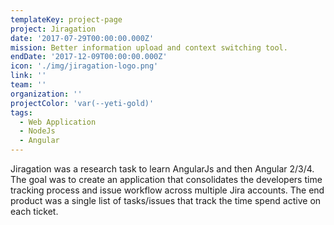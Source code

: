 ```yaml
---
templateKey: project-page
project: Jiragation
date: '2017-07-29T00:00:00.000Z'
mission: Better information upload and context switching tool.
endDate: '2017-12-09T00:00:00.000Z'
icon: './img/jiragation-logo.png'
link: ''
team: ''
organization: ''
projectColor: 'var(--yeti-gold)'
tags:
  - Web Application
  - NodeJs
  - Angular
---
```


Jiragation was a research task to learn AngularJs and then Angular 2/3/4. The goal was to create an application that consolidates the developers time tracking process and issue workflow across multiple Jira accounts. The end product was a single list of tasks/issues that track the time spend active on each ticket.
